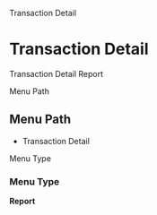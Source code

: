 
Transaction Detail
# Transaction Detail


Transaction Detail Report

Menu Path
## Menu Path



- Transaction Detail

Menu Type
### Menu Type

**Report**

